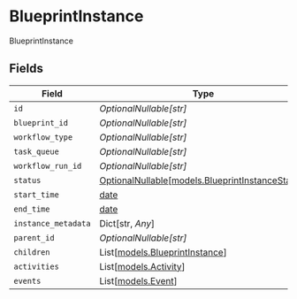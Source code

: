 # BlueprintInstance

BlueprintInstance


## Fields

| Field                                                                                    | Type                                                                                     | Required                                                                                 | Description                                                                              |
| ---------------------------------------------------------------------------------------- | ---------------------------------------------------------------------------------------- | ---------------------------------------------------------------------------------------- | ---------------------------------------------------------------------------------------- |
| `id`                                                                                     | *OptionalNullable[str]*                                                                  | :heavy_minus_sign:                                                                       | N/A                                                                                      |
| `blueprint_id`                                                                           | *OptionalNullable[str]*                                                                  | :heavy_minus_sign:                                                                       | N/A                                                                                      |
| `workflow_type`                                                                          | *OptionalNullable[str]*                                                                  | :heavy_minus_sign:                                                                       | N/A                                                                                      |
| `task_queue`                                                                             | *OptionalNullable[str]*                                                                  | :heavy_minus_sign:                                                                       | N/A                                                                                      |
| `workflow_run_id`                                                                        | *OptionalNullable[str]*                                                                  | :heavy_minus_sign:                                                                       | N/A                                                                                      |
| `status`                                                                                 | [OptionalNullable[models.BlueprintInstanceStatus]](../models/blueprintinstancestatus.md) | :heavy_minus_sign:                                                                       | N/A                                                                                      |
| `start_time`                                                                             | [date](https://docs.python.org/3/library/datetime.html#date-objects)                     | :heavy_minus_sign:                                                                       | N/A                                                                                      |
| `end_time`                                                                               | [date](https://docs.python.org/3/library/datetime.html#date-objects)                     | :heavy_minus_sign:                                                                       | N/A                                                                                      |
| `instance_metadata`                                                                      | Dict[str, *Any*]                                                                         | :heavy_minus_sign:                                                                       | N/A                                                                                      |
| `parent_id`                                                                              | *OptionalNullable[str]*                                                                  | :heavy_minus_sign:                                                                       | N/A                                                                                      |
| `children`                                                                               | List[[models.BlueprintInstance](../models/blueprintinstance.md)]                         | :heavy_minus_sign:                                                                       | N/A                                                                                      |
| `activities`                                                                             | List[[models.Activity](../models/activity.md)]                                           | :heavy_minus_sign:                                                                       | N/A                                                                                      |
| `events`                                                                                 | List[[models.Event](../models/event.md)]                                                 | :heavy_minus_sign:                                                                       | N/A                                                                                      |